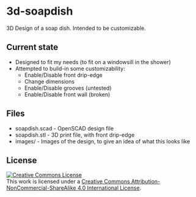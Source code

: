 # 3d-soapdish
3D Design of a soap dish. Intended to be customizable.

## Current state
* Designed to fit my needs (to fit on a windowsill in the shower)
* Attempted to build-in some customizability:
    - Enable/Disable front drip-edge
    - Change dimensions
    - Enable/Disable grooves (untested)
    - Enable/Disable front wall (broken)

## Files
* soapdish.scad - OpenSCAD design file
* soapdish.stl - 3D print file, with front drip-edge
* images/ - Images of the design, to give an idea of what this looks like


## License

[![Creative Commons License](https://i.creativecommons.org/l/by-nc-sa/4.0/88x31.png)](http://creativecommons.org/licenses/by-nc-sa/4.0/)
\
This work is licensed under a [Creative Commons Attribution-NonCommercial-ShareAlike 4.0 International License](http://creativecommons.org/licenses/by-nc-sa/4.0/).
